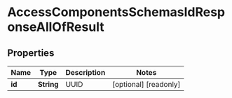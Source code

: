

# AccessComponentsSchemasIdResponseAllOfResult


## Properties

| Name | Type | Description | Notes |
|------------ | ------------- | ------------- | -------------|
|**id** | **String** | UUID |  [optional] [readonly] |



